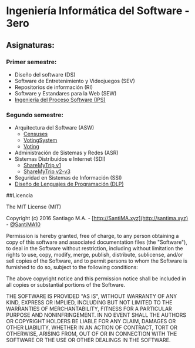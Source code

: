 # Ingeniería Informática del Software - 3ero
## Asignaturas:
### Primer semestre:
* Diseño del software (DS)
* Software de Entretenimiento y Videojuegos (SEV)
* Repositorios de información (RI)
* Software y Estandares para la Web (SEW)
* [Ingeniería del Proceso Software (IPS)](https://github.com/pabloblancoo/IPS-2015)

### Segundo semestre:
* Arquitectura del Software (ASW)
  * [Censuses](https://github.com/Arquisoft/censuses_1b)
  * [VotingSystem](https://github.com/Arquisoft/VotingSystem_1b)
  * [Voting](https://github.com/Arquisoft/Voting_1b)
* Administración de Sistemas y Redes (ASR)
* Sistemas Distribuidos e Internet (SDI)
  * [ShareMyTrip v1](https://github.com/SantiMA10/ShareMyTrip-v1)
  * [ShareMyTrip v2-v3](https://github.com/pabloblancoo/ShareMyTrip-V2)
* Seguridad en Sistemas de Información (SSI)
* [Diseño de Lenguajes de Programación (DLP)](https://github.com/SantiMA10/DLP)

##Licencia

The MIT License (MIT)

Copyright (c) 2016 Santiago M.A. - [http://SantiMA.xyz](http://santima.xyz) - [@SantiMA10](http://twitter.com/SantiMA10)

Permission is hereby granted, free of charge, to any person obtaining a copy
of this software and associated documentation files (the "Software"), to deal
in the Software without restriction, including without limitation the rights
to use, copy, modify, merge, publish, distribute, sublicense, and/or sell
copies of the Software, and to permit persons to whom the Software is
furnished to do so, subject to the following conditions:

The above copyright notice and this permission notice shall be included in all
copies or substantial portions of the Software.

THE SOFTWARE IS PROVIDED "AS IS", WITHOUT WARRANTY OF ANY KIND, EXPRESS OR
IMPLIED, INCLUDING BUT NOT LIMITED TO THE WARRANTIES OF MERCHANTABILITY,
FITNESS FOR A PARTICULAR PURPOSE AND NONINFRINGEMENT. IN NO EVENT SHALL THE
AUTHORS OR COPYRIGHT HOLDERS BE LIABLE FOR ANY CLAIM, DAMAGES OR OTHER
LIABILITY, WHETHER IN AN ACTION OF CONTRACT, TORT OR OTHERWISE, ARISING FROM,
OUT OF OR IN CONNECTION WITH THE SOFTWARE OR THE USE OR OTHER DEALINGS IN THE
SOFTWARE.


